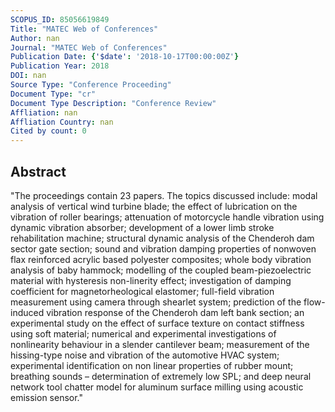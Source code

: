 ```yaml
---
SCOPUS_ID: 85056619849
Title: "MATEC Web of Conferences"
Author: nan
Journal: "MATEC Web of Conferences"
Publication Date: {'$date': '2018-10-17T00:00:00Z'}
Publication Year: 2018
DOI: nan
Source Type: "Conference Proceeding"
Document Type: "cr"
Document Type Description: "Conference Review"
Affliation: nan
Affliation Country: nan
Cited by count: 0
---
```


## Abstract
"The proceedings contain 23 papers. The topics discussed include: modal analysis of vertical wind turbine blade; the effect of lubrication on the vibration of roller bearings; attenuation of motorcycle handle vibration using dynamic vibration absorber; development of a lower limb stroke rehabilitation machine; structural dynamic analysis of the Chenderoh dam sector gate section; sound and vibration damping properties of nonwoven flax reinforced acrylic based polyester composites; whole body vibration analysis of baby hammock; modelling of the coupled beam-piezoelectric material with hysteresis non-linerity effect; investigation of damping coefficient for magnetorheological elastomer; full-field vibration measurement using camera through shearlet system; prediction of the flow-induced vibration response of the Chenderoh dam left bank section; an experimental study on the effect of surface texture on contact stiffness using soft material; numerical and experimental investigations of nonlinearity behaviour in a slender cantilever beam; measurement of the hissing-type noise and vibration of the automotive HVAC system; experimental identification on non linear properties of rubber mount; breathing sounds – determination of extremely low SPL; and deep neural network tool chatter model for aluminum surface milling using acoustic emission sensor."
